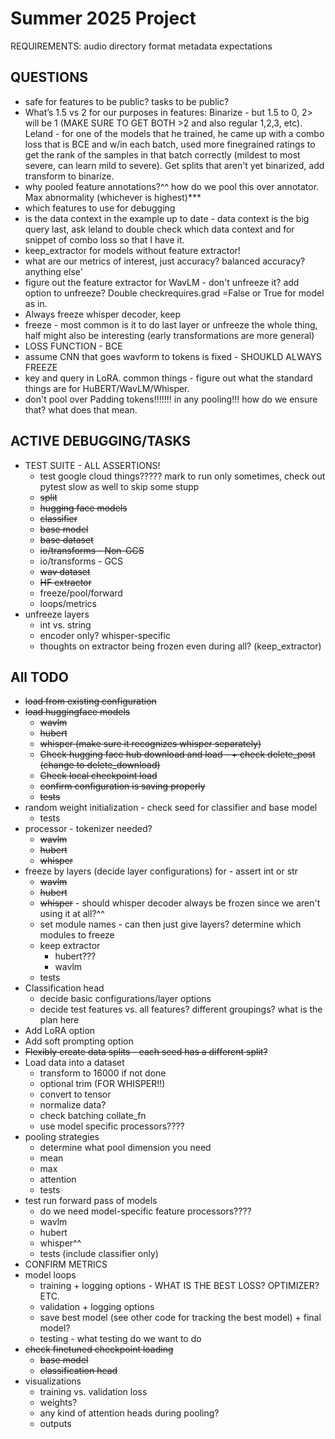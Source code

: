 # Summer 2025 Project
REQUIREMENTS:
    audio directory format
    metadata expectations

## QUESTIONS
* safe for features to be public? tasks to be public?
* What’s 1.5 vs 2 for our purposes in features: Binarize - but 1.5 to 0, 2> will be 1 (MAKE SURE TO GET BOTH >2 and also regular 1,2,3, etc). Leland - for one of the models that he trained, he came up with a combo loss that is BCE and w/in each batch, used more finegrained ratings to get the rank of the samples in that batch correctly (mildest to most severe, can learn mild to severe). Get splits that aren't yet binarized, add transform to binarize. 
* why pooled feature annotations?^^ how do we pool this over annotator. Max abnormality (whichever is highest)***
* which features to use for debugging
* is the data context in the example up to date - data context is the big query last, ask leland to double check which data context and for snippet of combo loss so that I have it. 
* keep_extractor for models without feature extractor!
* what are our metrics of interest, just accuracy? balanced accuracy? anything else'
* figure out the feature extractor for WavLM - don't unfreeze it? add option to unfreeze? Double checkrequires.grad =False or True for model as in. 
* Always freeze whisper decoder, keep
* freeze - most common is it to do last layer or unfreeze the whole thing, half might also be interesting (early transformations are more general)
* LOSS FUNCTION - BCE 
* assume CNN that goes wavform to tokens is fixed - SHOUKLD ALWAYS FREEZE
* key and query in LoRA. common things - figure out what the standard things are for HuBERT/WavLM/Whisper. 
* don't pool over Padding tokens!!!!!!! in any pooling!!! how do we ensure that? what does that mean. 

## ACTIVE DEBUGGING/TASKS
* TEST SUITE - ALL ASSERTIONS!
    * test google cloud things????? mark to run only sometimes, check out pytest slow as well to skip some stupp
    * ~~split~~
    * ~~hugging face models~~
    * ~~classifier~~
    * ~~base model~~
    * ~~base dataset~~
    * ~~io/transforms - Non-GCS~~
    * io/transforms - GCS
    * ~~wav dataset~~
    * ~~HF extractor~~
    * freeze/pool/forward
    * loops/metrics
* unfreeze layers
    * int vs. string
    * encoder only? whisper-specific
    * thoughts on extractor being frozen even during all? (keep_extractor)

## All TODO
* ~~load from existing configuration~~
* ~~load huggingface models~~ 
    * ~~wavlm~~
    * ~~hubert~~
    * ~~whisper (make sure it recognizes whisper separately)~~
    * ~~Check hugging face hub download and load - + check delete_post (change to delete_download)~~
    * ~~Check local checkpoint load~~
    * ~~confirm configuration is saving properly~~
    * ~~tests~~
* random weight initialization - check seed for classifier and base model
    * tests
* processor - tokenizer needed?
    * ~~wavlm~~
    * ~~hubert~~
    * ~~whisper~~
* freeze by layers (decide layer configurations) for -  assert int or str
    * ~~wavlm~~
    * ~~hubert~~
    * ~~whisper~~ - should whisper decoder always be frozen since we aren't using it at all?^^
    * set module names - can then just give layers? determine which modules to freeze
    * keep extractor
        * hubert???
        * wavlm
    * tests
* Classification head 
    * decide basic configurations/layer options
    * decide test features vs. all features? different groupings? what is the plan here
* Add LoRA option
* Add soft prompting option 
* ~~Flexibly create data splits - each seed has a different split?~~ 
* Load data into a dataset
    * transform to 16000 if not done
    * optional trim (FOR WHISPER!!)
    * convert to tensor
    * normalize data?
    * check batching collate_fn
    * use model specific processors????
* pooling strategies
    * determine what pool dimension you need
    * mean
    * max
    * attention
    * tests
* test run forward pass of models
    * do we need model-specific feature processors????
    * wavlm
    * hubert
    * whisper^^
    * tests (include classifier only)
* CONFIRM METRICS
* model loops
    * training + logging options - WHAT IS THE BEST LOSS? OPTIMIZER? ETC.
    * validation + logging options
    * save best model (see other code for tracking the best model) + final model? 
    * testing - what testing do we want to do 
* ~~check finetuned checkpoint loading~~
    * ~~base model~~
    * ~~classification head~~
* visualizations 
    * training vs. validation loss
    * weights? 
    * any kind of attention heads during pooling?
    * outputs


